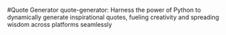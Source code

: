 #Quote Generator
quote-generator: Harness the power of Python to dynamically generate inspirational quotes, fueling creativity and spreading wisdom across platforms seamlessly
